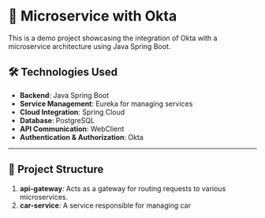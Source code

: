 # 🧩 Microservice with Okta

This is a demo project showcasing the integration of Okta with a microservice architecture using Java Spring Boot.

## 🛠️ Technologies Used
- **Backend**: Java Spring Boot
- **Service Management**: Eureka for managing services
- **Cloud Integration**: Spring Cloud
- **Database**: PostgreSQL
- **API Communication**: WebClient
- **Authentication & Authorization**: Okta

---

## 📄 Project Structure

1. **api-gateway**: Acts as a gateway for routing requests to various microservices.
2. **car-service**: A service responsible for managing car

